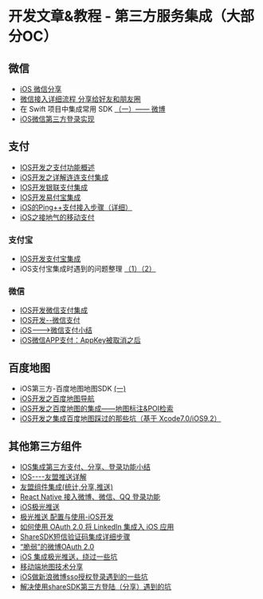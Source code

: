 # 开发文章&教程 - 第三方服务集成（大部分OC）
## 微信
- [iOS 微信分享][1]
- [微信接入详细流程 分享给好友和朋友圈][2]
- 在 Swift 项目中集成常用 SDK [（一）—— 微博][3]
- [iOS微信第三方登录实现][4]

## 支付
- [IOS开发之支付功能概述][5]
- [iOS开发之详解连连支付集成][6]
- [IOS开发银联支付集成][7]
- [IOS开发易付宝集成][8]
- [iOS的Ping++支付接入步骤（详细）][9]
- [iOS之接地气的移动支付][10]

### 支付宝
- [IOS开发支付宝集成][11]
- iOS支付宝集成时遇到的问题整理 [（1）][12][（2）][13]

### 微信
- [IOS开发微信支付集成][14]
- [IOS开发--微信支付][15]
- [iOS---\>微信支付小结][16]
- [iOS微信APP支付：AppKey被取消之后][17]

## 百度地图
- iOS第三方-百度地图地图SDK [(一)][18]
- [iOS开发之百度地图导航][19]
- [iOS开发之百度地图的集成——地图标注&POI检索][20]
- [iOS开发之集成百度地图踩过的那些坑（基于 Xcode7.0/iOS9.2）][21]

## 其他第三方组件
- [IOS集成第三方支付、分享、登录功能小结][22]
- [IOS----友盟推送详解][23]
- [友盟组件集成(统计,分享,推送)][24]
- [React Native 接入微博、微信、QQ 登录功能][25]
- [iOS极光推送][26]
- [极光推送 配置与使用-iOS开发][27]
- [如何使用 OAuth 2.0 将 LinkedIn 集成入 iOS 应用][28]
- [ShareSDK短信验证码集成详细步骤][29] 
- [“脆弱”的微博OAuth 2.0][30]
- [iOS 集成极光推送，绕过一些坑][31]
- [移动端地图技术分享][32]
- [iOS做新浪微博sso授权登录遇到的一些坑][33]
- [解决使用shareSDK第三方登陆（分享）遇到的坑][34]

[1]:	http://www.cnblogs.com/czq1989/p/5074977.html "iOS 微信分享"
[2]:	http://www.cnblogs.com/ithongjie/p/5125055.html "微信接入详细流程 分享给好友和朋友圈"
[3]:	https://autolayout.club/2016/01/12/%E5%9C%A8-Swift-%E9%A1%B9%E7%9B%AE%E4%B8%AD%E9%9B%86%E6%88%90%E5%B8%B8%E7%94%A8-SDK%EF%BC%88%E4%B8%80%EF%BC%89%E2%80%94%E2%80%94-%E5%BE%AE%E5%8D%9A/ "在 Swift 项目中集成常用 SDK（一）—— 微博"
[4]:	http://www.jianshu.com/p/0c3df308bcb3 "iOS微信第三方登录实现"
[5]:	http://www.cnblogs.com/goodboy-heyang/p/5252159.html "IOS开发之支付功能概述"
[6]:	http://allluckly.cn/ios%E6%94%AF%E4%BB%98/lianlianzhifu
[7]:	http://www.jianshu.com/p/1a06cc1aebd7 "IOS开发银联支付集成"
[8]:	http://www.jianshu.com/p/9e8e4e96fc79 "IOS开发易付宝集成"
[9]:	http://www.cnblogs.com/Li-zhen/p/5165204.html "iOS的Ping++支付接入步骤（详细）"
[10]:	http://www.devashen.com/blog/2016/01/26/pay/ "iOS之接地气的移动支付"
[11]:	http://www.jianshu.com/p/2b9bbfcb7ec4 "IOS开发支付宝集成"
[12]:	http://www.cnblogs.com/MasterPeng/p/5189297.html "iOS支付宝集成时遇到的问题整理（1）"
[13]:	http://www.cnblogs.com/MasterPeng/p/5190913.html "iOS支付宝集成时遇到的问题整理（2）"
[14]:	http://www.jianshu.com/p/f80b73cac052 "IOS开发微信支付集成"
[15]:	http://www.cnblogs.com/goodboy-heyang/p/5255818.html "IOS开发--微信支付"
[16]:	http://www.cnblogs.com/oceanHeart-yang/p/5305502.html "iOS--->微信支付小结"
[17]:	http://www.cocoachina.com/ios/20160126/15075.html
[18]:	http://www.cnblogs.com/hxwj/p/5146090.html "iOS第三方-百度地图地图SDK(一)"
[19]:	http://www.cnblogs.com/Jepson1218/p/5290095.html "iOS开发之百度地图导航"
[20]:	http://www.cnblogs.com/Jepson1218/p/5288287.html "iOS开发之百度地图的集成——地图标注&POI检索"
[21]:	http://www.cnblogs.com/Jepson1218/p/5285948.html "iOS开发之集成百度地图踩过的那些坑（基于 Xcode7.0/iOS9.2）"
[22]:	http://www.jianshu.com/p/5ba888badebd "IOS集成第三方支付、分享、登录功能小结"
[23]:	http://www.cnblogs.com/xiaoliao/p/5119570.html "IOS----友盟推送详解"
[24]:	http://www.jianshu.com/p/13d452679845 "友盟组件集成(统计,分享,推送)"
[25]:	http://www.cnblogs.com/parry/p/react_native_sns_weibo_wechat_qq_login.html "React Native 接入微博、微信、QQ 登录功能"
[26]:	http://www.cnblogs.com/leixu/p/5163876.html "iOS极光推送"
[27]:	http://www.cnblogs.com/zhangying-domy/p/5190305.html "极光推送_配置与使用-iOS开发"
[28]:	http://swift.gg/2016/02/03/linkedin-sign-in/ "如何使用 OAuth 2.0 将 LinkedIn 集成入 iOS 应用"
[29]:	http://www.cnblogs.com/ithongjie/p/4974608.html "ShareSDK短信验证码集成详细步骤"
[30]:	http://zhchbin.github.io/2016/02/16/The-Weakness-of-Weibo-OAuth2-0/ "“脆弱”的微博OAuth 2.0"
[31]:	http://www.jianshu.com/p/02ac579e3bde "iOS 集成极光推送，绕过一些坑"
[32]:	http://www.jianshu.com/p/41179be5893a "移动端地图技术分享"
[33]:	http://www.cnblogs.com/yajunLi/p/5359946.html "iOS做新浪微博sso授权登录遇到的一些坑"
[34]:	http://blog.treney.com/index.php/archives/shareSDK.html